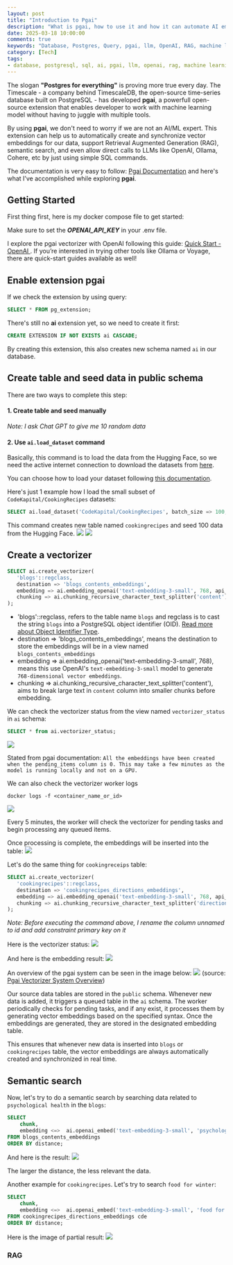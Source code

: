 ```yaml
---
layout: post
title: "Introduction to Pgai"
description: "What is pgai, how to use it and how it can automate AI embedding"
date: 2025-03-18 10:00:00
comments: true
keywords: "Database, Postgres, Query, pgai, llm, OpenAI, RAG, machine learning, ml"
category: [Tech]
tags:
- database, postgresql, sql, ai, pgai, llm, openai, rag, machine learning, ml
---
```



The slogan **"Postgres for everything"** is proving more true every day. The Timescale - a company behind TimescaleDB, the open-source time-series database built on PostgreSQL - has developed **pgai**, a powerfull open-source extension that enables developer to work with machine learning model without having to juggle with multiple tools.

By using **pgai**, we don't need to worry if we are not an AI/ML expert.
This extension can help us to automatically create and synchronize vector embeddings for our data, support Retrieval Augmented Generation (RAG), semantic search, and even allow direct calls to LLMs like OpenAI, Ollama, Cohere, etc by just using simple SQL commands.

The documentation is very easy to follow: <a href="https://github.com/timescale/pgai" target="_top"> Pgai Documentation</a> and here's what I’ve accomplished while exploring **pgai**.

## Getting Started 
First thing first, here is my docker compose file to get started:
<script src="https://gist.github.com/ameliarahman/132c3d6f246f6e6c2fc09728af9cbf6e.js"></script>
Make sure to set the ***OPENAI_API_KEY*** in your .env file. 

I explore the pgai vectorizer with OpenAI following this guide: <a href="https://github.com/timescale/pgai/blob/main/docs/vectorizer/quick-start-openai.md" target="_top"> Quick Start - OpenAI </a>. If you’re interested in trying other tools like Ollama or Voyage, there are quick-start guides available as well!

## Enable extension **pgai**
If we check the extension by using query:
```sql
SELECT * FROM pg_extension;
```

There's still no **ai** extension yet, so we need to create it first:

```sql
CREATE EXTENSION IF NOT EXISTS ai CASCADE;
```
By creating this extension, this also creates new schema named `ai` in our database.

## Create table and seed data in public schema
There are two ways to complete this step:

#### 1. Create table and seed manually

<script src="https://gist.github.com/ameliarahman/f808f72b1b3c9c97aa0dc7f365b7174b.js"></script>

_Note: I ask Chat GPT to give me 10 random data_


#### 2. Use `ai.load_dataset` command

Basically, this command is to load the data from the Hugging Face, so we need the active internet connection to download the datasets from <a href="https://huggingface.co/datasets/" target="_top">here</a>.

You can choose how to load your dataset following <a href="https://github.com/timescale/pgai/blob/main/docs/utils/load_dataset_from_huggingface.md" target="_top">this documentation</a>.

Here's just 1 example how I load the small subset of `CodeKapital/CookingRecipes` datasets:

```sql
SELECT ai.load_dataset('CodeKapital/CookingRecipes', batch_size => 100, max_batches => 1);
```

This command creates new table named `cookingrecipes` and seed 100 data from the Hugging Face.
![](../assets/img/pgai/table_1.png)
![](../assets/img/pgai/column_and_data.png)

## Create a vectorizer

```sql
SELECT ai.create_vectorizer(
   'blogs'::regclass,
   destination => 'blogs_contents_embeddings',
   embedding => ai.embedding_openai('text-embedding-3-small', 768, api_key_name=>'OPENAI_API_KEY'),
   chunking => ai.chunking_recursive_character_text_splitter('content')
);
```
- 'blogs'::regclass, refers to the table name `blogs` and regclass is to cast the string `blogs` into a PostgreSQL object identifier (OID). <a href="https://www.postgresql.org/docs/current/datatype-oid.html" target="_top">Read more about Object Identifier Type</a>.
- destination => 'blogs_contents_embeddings', means the destination to store the embeddings will be in a view named `blogs_contents_embeddings`
- embedding => ai.embedding_openai('text-embedding-3-small', 768), means this use OpenAI's `text-embedding-3-small` model to generate `768-dimensional vector embeddings`.
- chunking => ai.chunking_recursive_character_text_splitter('content'), aims to break large text in `content` column into smaller chunks before embedding.

We can check the vectorizer status from the view named `vectorizer_status` in `ai` schema:
```sql
SELECT * from ai.vectorizer_status;
```
![](../assets/img/pgai/vectorizer_status.png)

Stated from pgai documentation: 
`All the embeddings have been created when the pending_items column is 0. This may take a few minutes as the model is running locally and not on a GPU.`

We can also check the vectorizer worker logs
```
docker logs -f <container_name_or_id>
```
![](../assets/img/pgai/container_vectorizer.png)

Every 5 minutes, the worker will check the vectorizer for pending tasks and begin processing any queued items.

Once processing is complete, the embeddings will be inserted into the table:
![](../assets/img/pgai/embedding_1.png)

Let's do the same thing for `cookingreceips` table:
```sql
SELECT ai.create_vectorizer(
   'cookingrecipes'::regclass,
   destination => 'cookingrecipes_directions_embeddings',
   embedding => ai.embedding_openai('text-embedding-3-small', 768, api_key_name=>'OPENAI_API_KEY'),
   chunking => ai.chunking_recursive_character_text_splitter('directions')
);
```

_Note: Before executing the command above, I rename the column unnamed to id and add constraint primary key on it_

Here is the vectorizer status:
![](../assets/img/pgai/vectorizer_status_2.png)

And here is the embedding result:
![](../assets/img/pgai/embedding_2.png)


An overview of the pgai system can be seen in the image below:
![](../assets/img/pgai/pgai_architecture.png)
(source: 
<a href="https://www.linkedin.com/feed/update/urn:li:activity:7257016489830961153/" target="_top">Pgai Vectorizer System Overview</a>)

Our source data tables are stored in the `public` schema. Whenever new data is added, it triggers a queued table in the `ai` schema. The worker periodically checks for pending tasks, and if any exist, it processes them by generating vector embeddings based on the specified syntax. Once the embeddings are generated, they are stored in the designated embedding table.

This ensures that whenever new data is inserted into `blogs` or `cookingrecipes` table, the vector embeddings are always automatically created and synchronized in real time.

## Semantic search
Now, let's try to do a semantic search by searching data related to `psychological health` in the `blogs`:

```sql
SELECT
    chunk,
    embedding <=>  ai.openai_embed('text-embedding-3-small', 'psychological health', dimensions=>768) as distance
FROM blogs_contents_embeddings
ORDER BY distance;
```

And here is the result:
![](../assets/img/pgai/result_1.png)

The larger the distance, the less relevant the data.

Another example for `cookingrecipes`. Let's try to search `food for winter`:

```sql
SELECT
    chunk,
    embedding <=>  ai.openai_embed('text-embedding-3-small', 'food for winter', dimensions=>768) as distance
FROM cookingrecipes_directions_embeddings cde
ORDER BY distance;
```
Here is the image of partial result:
![](../assets/img/pgai/result_2.png)

### RAG












